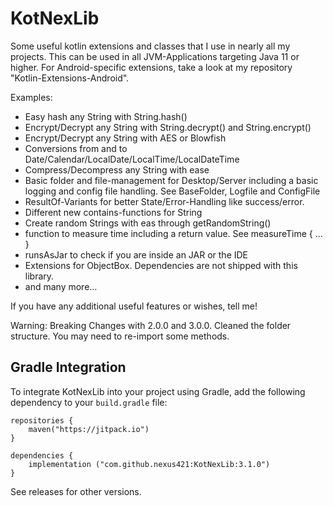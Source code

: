 # KotNexLib

Some useful kotlin extensions and classes that I use in nearly all my projects. This can be used in all JVM-Applications
targeting Java 11 or higher.
For Android-specific extensions, take a look at my repository "Kotlin-Extensions-Android".

Examples:

- Easy hash any String with String.hash()
- Encrypt/Decrypt any String with String.decrypt() and String.encrypt()
- Encrypt/Decrypt any String with AES or Blowfish
- Conversions from and to Date/Calendar/LocalDate/LocalTime/LocalDateTime
- Compress/Decompress any String with ease
- Basic folder and file-management for Desktop/Server including a basic logging and config file handling. See
  BaseFolder, Logfile and ConfigFile
- ResultOf-Variants for better State/Error-Handling like success/error.
- Different new contains-functions for String
- Create random Strings with eas through getRandomString()
- function to measure time including a return value. See measureTime { ... }
- runsAsJar to check if you are inside an JAR or the IDE
- Extensions for ObjectBox. Dependencies are not shipped with this library.
- and many more...

If you have any additional useful features or wishes, tell me!

Warning: Breaking Changes with 2.0.0 and 3.0.0. Cleaned the folder structure. You may need to re-import some methods.

## Gradle Integration

To integrate KotNexLib into your project using Gradle, add the following dependency to your `build.gradle` file:

    repositories {
        maven("https://jitpack.io")
    }

    dependencies {
        implementation ("com.github.nexus421:KotNexLib:3.1.0")
    }

See releases for other versions.
